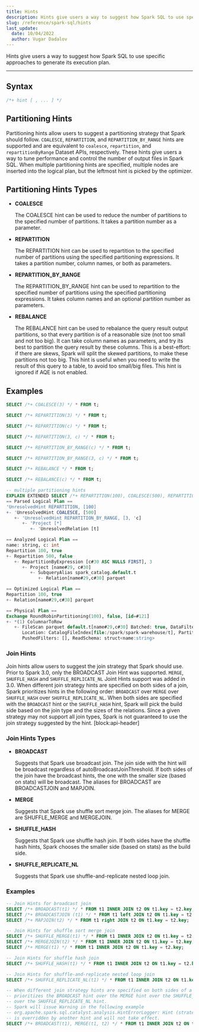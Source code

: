 ```yaml
---
title: Hints
description: Hints give users a way to suggest how Spark SQL to use specific approaches to generate its execution plan.
slug: /reference/spark-sql/hints
last_update:
  date: 10/04/2022
  author: Vugar Dadalov
---
```


Hints give users a way to suggest how Spark SQL to use specific approaches to generate its execution plan.

---

## Syntax

```sql
/*+ hint [ , ... ] */
```

## Partitioning Hints

Partitioning hints allow users to suggest a partitioning strategy that Spark should follow. `COALESCE`, `REPARTITION`, and `REPARTITION_BY_RANGE` hints are supported and are equivalent to `coalesce`, `repartition`, and `repartitionByRange` Dataset APIs, respectively. These hints give users a way to tune performance and control the number of output files in Spark SQL. When multiple partitioning hints are specified, multiple nodes are inserted into the logical plan, but the leftmost hint is picked by the optimizer.

## Partitioning Hints Types

- **COALESCE**

  The COALESCE hint can be used to reduce the number of partitions to the specified number of partitions. It
  takes a partition number as a parameter.

- **REPARTITION**

  The REPARTITION hint can be used to repartition to the specified number of partitions using the specified
  partitioning expressions. It takes a partition number, column names, or both as parameters.

- **REPARTITION_BY_RANGE**

  The REPARTITION_BY_RANGE hint can be used to repartition to the specified number of partitions using the
  specified partitioning expressions. It takes column names and an optional partition number as parameters.

- **REBALANCE**

  The REBALANCE hint can be used to rebalance the query result output partitions, so that every partition is of
  a reasonable size (not too small and not too big). It can take column names as parameters, and try its best to
  partition the query result by these columns. This is a best-effort: if there are skews, Spark will split the skewed
  partitions, to make these partitions not too big. This hint is useful when you need to write the result of this
  query to a table, to avoid too small/big files. This hint is ignored if AQE is not enabled.

## Examples

```sql
SELECT /*+ COALESCE(3) */ * FROM t;

SELECT /*+ REPARTITION(3) */ * FROM t;

SELECT /*+ REPARTITION(c) */ * FROM t;

SELECT /*+ REPARTITION(3, c) */ * FROM t;

SELECT /*+ REPARTITION_BY_RANGE(c) */ * FROM t;

SELECT /*+ REPARTITION_BY_RANGE(3, c) */ * FROM t;

SELECT /*+ REBALANCE */ * FROM t;

SELECT /*+ REBALANCE(c) */ * FROM t;

-- multiple partitioning hints
EXPLAIN EXTENDED SELECT /*+ REPARTITION(100), COALESCE(500), REPARTITION_BY_RANGE(3, c) */ * FROM t;
== Parsed Logical Plan ==
'UnresolvedHint REPARTITION, [100]
+- 'UnresolvedHint COALESCE, [500]
   +- 'UnresolvedHint REPARTITION_BY_RANGE, [3, 'c]
      +- 'Project [*]
         +- 'UnresolvedRelation [t]

== Analyzed Logical Plan ==
name: string, c: int
Repartition 100, true
+- Repartition 500, false
   +- RepartitionByExpression [c#30 ASC NULLS FIRST], 3
      +- Project [name#29, c#30]
         +- SubqueryAlias spark_catalog.default.t
            +- Relation[name#29,c#30] parquet

== Optimized Logical Plan ==
Repartition 100, true
+- Relation[name#29,c#30] parquet

== Physical Plan ==
Exchange RoundRobinPartitioning(100), false, [id=#121]
+- *(1) ColumnarToRow
   +- FileScan parquet default.t[name#29,c#30] Batched: true, DataFilters: [], Format: Parquet,
      Location: CatalogFileIndex[file:/spark/spark-warehouse/t], PartitionFilters: [],
      PushedFilters: [], ReadSchema: struct<name:string>
```

### Join Hints

Join hints allow users to suggest the join strategy that Spark should use. Prior to Spark 3.0, only the BROADCAST Join Hint was supported. `MERGE`, `SHUFFLE_HASH` and `SHUFFLE_REPLICATE_NL` Joint Hints support was added in 3.0. When different join strategy hints are specified on both sides of a join, Spark prioritizes hints in the following order: `BROADCAST` over `MERGE` over `SHUFFLE_HASH` over `SHUFFLE_REPLICATE_NL`. When both sides are specified with the `BROADCAST` hint or the `SHUFFLE_HASH` hint, Spark will pick the build side based on the join type and the sizes of the relations. Since a given strategy may not support all join types, Spark is not guaranteed to use the join strategy suggested by the hint.
[block:api-header]

### Join Hints Types

- **BROADCAST**

  Suggests that Spark use broadcast join. The join side with the hint will be broadcast regardless of
  autoBroadcastJoinThreshold. If both sides of the join have the broadcast hints, the one with the smaller size
  (based on stats) will be broadcast. The aliases for BROADCAST are BROADCASTJOIN and MAPJOIN.

- **MERGE**

  Suggests that Spark use shuffle sort merge join. The aliases for MERGE are SHUFFLE_MERGE and
  MERGEJOIN.

- **SHUFFLE_HASH**

  Suggests that Spark use shuffle hash join. If both sides have the shuffle hash hints, Spark chooses the smaller
  side (based on stats) as the build side.

- **SHUFFLE_REPLICATE_NL**

  Suggests that Spark use shuffle-and-replicate nested loop join.

### Examples

```sql
-- Join Hints for broadcast join
SELECT /*+ BROADCAST(t1) */ * FROM t1 INNER JOIN t2 ON t1.key = t2.key;
SELECT /*+ BROADCASTJOIN (t1) */ * FROM t1 left JOIN t2 ON t1.key = t2.key;
SELECT /*+ MAPJOIN(t2) */ * FROM t1 right JOIN t2 ON t1.key = t2.key;

-- Join Hints for shuffle sort merge join
SELECT /*+ SHUFFLE_MERGE(t1) */ * FROM t1 INNER JOIN t2 ON t1.key = t2.key;
SELECT /*+ MERGEJOIN(t2) */ * FROM t1 INNER JOIN t2 ON t1.key = t2.key;
SELECT /*+ MERGE(t1) */ * FROM t1 INNER JOIN t2 ON t1.key = t2.key;

-- Join Hints for shuffle hash join
SELECT /*+ SHUFFLE_HASH(t1) */ * FROM t1 INNER JOIN t2 ON t1.key = t2.key;

-- Join Hints for shuffle-and-replicate nested loop join
SELECT /*+ SHUFFLE_REPLICATE_NL(t1) */ * FROM t1 INNER JOIN t2 ON t1.key = t2.key;

-- When different join strategy hints are specified on both sides of a join, Spark
-- prioritizes the BROADCAST hint over the MERGE hint over the SHUFFLE_HASH hint
-- over the SHUFFLE_REPLICATE_NL hint.
-- Spark will issue Warning in the following example
-- org.apache.spark.sql.catalyst.analysis.HintErrorLogger: Hint (strategy=merge)
-- is overridden by another hint and will not take effect.
SELECT /*+ BROADCAST(t1), MERGE(t1, t2) */ * FROM t1 INNER JOIN t2 ON t1.key = t2.key;
```
